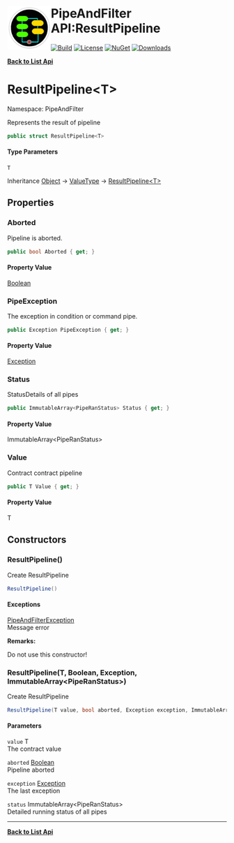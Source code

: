 # <img align="left" width="100" height="100" src="../images/icon.png">PipeAndFilter API:ResultPipeline<T> 

[![Build](https://github.com/FRACerqueira/PipeAndFilter/workflows/Build/badge.svg)](https://github.com/FRACerqueira/PipeAndFilter/actions/workflows/build.yml)
[![License](https://img.shields.io/badge/License-MIT-brightgreen.svg)](https://github.com/FRACerqueira/PipeAndFilter/blob/master/LICENSE)
[![NuGet](https://img.shields.io/nuget/v/PipeAndFilter)](https://www.nuget.org/packages/PipeAndFilter/)
[![Downloads](https://img.shields.io/nuget/dt/PipeAndFilter)](https://www.nuget.org/packages/PipeAndFilter/)

[**Back to List Api**](./apis.md)

# ResultPipeline&lt;T&gt;

Namespace: PipeAndFilter

Represents the result of pipeline

```csharp
public struct ResultPipeline<T>
```

#### Type Parameters

`T`<br>

Inheritance [Object](https://docs.microsoft.com/en-us/dotnet/api/system.object) → [ValueType](https://docs.microsoft.com/en-us/dotnet/api/system.valuetype) → [ResultPipeline&lt;T&gt;](./pipeandfilter.resultpipeline-1.md)

## Properties

### <a id="properties-aborted"/>**Aborted**

Pipeline is aborted.

```csharp
public bool Aborted { get; }
```

#### Property Value

[Boolean](https://docs.microsoft.com/en-us/dotnet/api/system.boolean)<br>

### <a id="properties-pipeexception"/>**PipeException**

The exception in condition or command pipe.

```csharp
public Exception PipeException { get; }
```

#### Property Value

[Exception](https://docs.microsoft.com/en-us/dotnet/api/system.exception)<br>

### <a id="properties-status"/>**Status**

StatusDetails of all pipes

```csharp
public ImmutableArray<PipeRanStatus> Status { get; }
```

#### Property Value

ImmutableArray&lt;PipeRanStatus&gt;<br>

### <a id="properties-value"/>**Value**

Contract contract pipeline

```csharp
public T Value { get; }
```

#### Property Value

T<br>

## Constructors

### <a id="constructors-.ctor"/>**ResultPipeline()**

Create ResultPipeline

```csharp
ResultPipeline()
```

#### Exceptions

[PipeAndFilterException](./pipeandfilter.pipeandfilterexception.md)<br>
Message error

**Remarks:**

Do not use this constructor!

### <a id="constructors-.ctor"/>**ResultPipeline(T, Boolean, Exception, ImmutableArray&lt;PipeRanStatus&gt;)**

Create ResultPipeline

```csharp
ResultPipeline(T value, bool aborted, Exception exception, ImmutableArray<PipeRanStatus> status)
```

#### Parameters

`value` T<br>
The contract value

`aborted` [Boolean](https://docs.microsoft.com/en-us/dotnet/api/system.boolean)<br>
Pipeline aborted

`exception` [Exception](https://docs.microsoft.com/en-us/dotnet/api/system.exception)<br>
The last exception

`status` ImmutableArray&lt;PipeRanStatus&gt;<br>
Detailed running status of all pipes


- - -
[**Back to List Api**](./apis.md)
